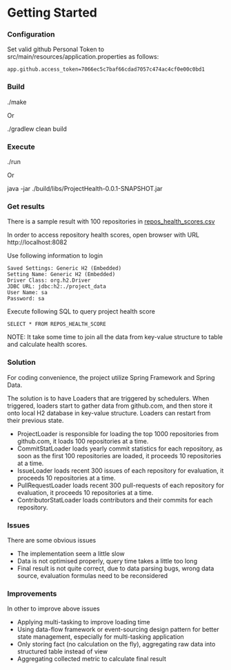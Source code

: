 # Getting Started

### Configuration

Set valid github Personal Token to src/main/resources/application.properties as follows:
```
app.github.access_token=7066ec5c7baf66cdad7057c474ac4cf0e00c0bd1
```

### Build

./make

Or

./gradlew clean build

### Execute

./run

Or

java -jar ./build/libs/ProjectHealth-0.0.1-SNAPSHOT.jar

### Get results

There is a sample result with 100 repositories in [repos_health_scores.csv](repos_health_scores.csv)

In order to access repository health scores, open browser with URL http://localhost:8082

Use following information to login
```
Saved Settings: Generic H2 (Embedded)
Setting Name: Generic H2 (Embedded)
Driver Class: org.h2.Driver
JDBC URL: jdbc:h2:./project_data
User Name: sa
Password: sa
```

Execute following SQL to query project health score
```
SELECT * FROM REPOS_HEALTH_SCORE
```
NOTE: It take some time to join all the data from key-value structure to table and calculate health scores.

### Solution

For coding convenience, the project utilize Spring Framework and Spring Data.

The solution is to have Loaders that are triggered by schedulers.
When triggered, loaders start to gather data from github.com,
and then store it onto local H2 database in key-value structure.
Loaders can restart from their previous state.

* ProjectLoader is responsible for loading the top 1000 repositories from github.com, it loads 100 repositories at a time.
* CommitStatLoader loads yearly commit statistics for each repository, as soon as the first 100 repositories are loaded, it proceeds 10 repositories at a time.
* IssueLoader loads recent 300 issues of each repository for evaluation, it proceeds 10 repositories at a time.
* PullRequestLoader loads recent 300 pull-requests of each repository for evaluation, it proceeds 10 repositories at a time.
* ContributorStatLoader loads contributors and their commits for each repository.

### Issues

There are some obvious issues

* The implementation seem a little slow
* Data is not optimised properly, query time takes a little too long
* Final result is not quite correct, due to data parsing bugs, wrong data source, evaluation formulas need to be reconsidered

### Improvements

In other to improve above issues

* Applying multi-tasking to improve loading time
* Using data-flow framework or event-sourcing design pattern for better state management, especially for multi-tasking application
* Only storing fact (no calculation on the fly), aggregating raw data into structured table instead of view
* Aggregating collected metric to calculate final result
